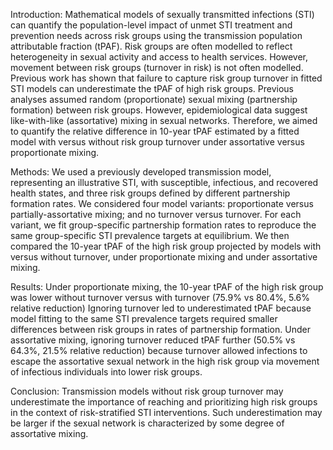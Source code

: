 Introduction:
Mathematical models of sexually transmitted infections (STI)
can quantify the population-level impact of
unmet STI treatment and prevention needs across risk groups
using the transmission population attributable fraction (tPAF).
Risk groups are often modelled to reflect heterogeneity in sexual activity and access to health services.
However, movement between risk groups (turnover in risk) is not often modelled.
Previous work has shown that failure to capture risk group turnover in fitted STI models
can underestimate the tPAF of high risk groups.
Previous analyses assumed random (proportionate) sexual mixing (partnership formation) between risk groups.
However, epidemiological data suggest like-with-like (assortative) mixing in sexual networks.
Therefore, we aimed to quantify the relative difference in 10-year tPAF estimated by
a fitted model with versus without risk group turnover under assortative versus proportionate mixing.

Methods:
We used a previously developed transmission model, representing an illustrative STI,
with susceptible, infectious, and recovered health states,
and three risk groups defined by different partnership formation rates.
We considered four model variants:
proportionate versus partially-assortative mixing; and no turnover versus turnover.
For each variant, we fit group-specific partnership formation rates
to reproduce the same group-specific STI prevalence targets at equilibrium.
We then compared the 10-year tPAF of the high risk group
projected by models with versus without turnover,
under proportionate mixing and under assortative mixing.

Results:
Under proportionate mixing,
the 10-year tPAF of the high risk group was lower without turnover versus with turnover
(75.9% vs 80.4%, 5.6% relative reduction)
Ignoring turnover led to underestimated tPAF because model fitting to the same STI prevalence targets
required smaller differences between risk groups in rates of partnership formation.
Under assortative mixing, ignoring turnover reduced tPAF further
(50.5% vs 64.3%, 21.5% relative reduction)
because turnover allowed infections to escape the assortative sexual network in the high risk group
via movement of infectious individuals into lower risk groups.

Conclusion:
Transmission models without risk group turnover may underestimate the 
importance of reaching and prioritizing high risk groups in the context of risk-stratified STI interventions.
Such underestimation may be larger if the sexual network is characterized by some degree of assortative mixing.
